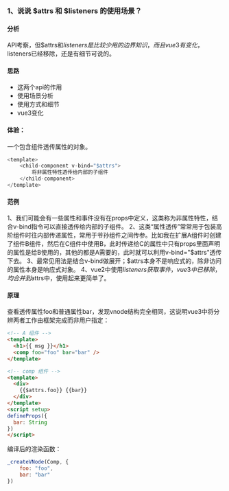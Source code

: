### 1、说说 $attrs 和 $listeners 的使用场景？

#### 分析
API考察，但\$attrs和$listeners是比较少用的边界知识，而且vue3有变化，$listeners已经移除，还是有细节可说的。

#### 思路
- 这两个api的作用
- 使用场景分析
- 使用方式和细节
- vue3变化


#### 体验：
一个包含组件透传属性的对象。
```js
<template>
	<child-component v-bind="$attrs">
        将非属性特性透传给内部的子组件
    </child-component>
</template>
```

#### 范例
1、我们可能会有一些属性和事件没有在props中定义，这类称为非属性特性，结合v-bind指令可以直接透传给内部的子组件。
2、这类“属性透传”常常用于包装高阶组件时往内部传递属性，常用于爷孙组件之间传参。比如我在扩展A组件时创建了组件B组件，然后在C组件中使用B，此时传递给C的属性中只有props里面声明的属性是给B使用的，其他的都是A需要的，此时就可以利用v-bind="$attrs"透传下去。
3、最常见用法是结合v-bind做展开；$attrs本身不是响应式的，除非访问的属性本身是响应式对象。
4、vue2中使用$listeners获取事件，vue3中已移除，均合并到$attrs中，使用起来更简单了。



#### 原理
查看透传属性foo和普通属性bar，发现vnode结构完全相同，这说明vue3中将分辨两者工作由框架完成而非用户指定：
```html
<!-- A 组件 -->
<template>
  <h1>{{ msg }}</h1>
  <comp foo="foo" bar="bar" />
</template>
```
```html
<!-- comp 组件 -->
<template>
  <div>
    {{$attrs.foo}} {{bar}}
  </div>
</template>
<script setup>
defineProps({
  bar: String
})
</script>
```
编译后的渲染函数：
```js
_createVNode(Comp, {
    foo: "foo",
    bar: "bar"
})
```